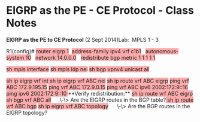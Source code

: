 # EIGRP as the PE - CE Protocol - Class Notes

**EIGRP as the PE to CE Protocol** \(2 Sept 2014\)Lab:  MPLS 1 \- 3

R1\(config\)\# <span style="background-color: #ffaaaa">router eigrp 1</span>
 <span style="background-color: #ffaaaa">address\-family ipv4 vrf c1b1</span>
  <span style="background-color: #ffaaaa">autonomous\-system 10</span>
  <span style="background-color: #ffaaaa">network 14.0.0.0</span>
  <span style="background-color: #ffaaaa">redistribute bgp metric 1 1 1 1 1</span>

<span style="background-color: #ffaaaa">sh mpls interface</span>
<span style="background-color: #ffaaaa">sh mpls ldp nei</span>
<span style="background-color: #ffaaaa">sh bgp vpnv4 unicast all</span>
<span style="background-color: #ffaaaa">

</span>
<span style="background-color: #ffaaaa">sh ip eigrp vrf int</span><span style="background-color: #ffaaaa">

</span>
<span style="background-color: #ffaaaa">sh ip eigrp vrf ABC nei</span>
<span style="background-color: #ffaaaa">sh ip route vrf ABC eigrp</span>
<span style="background-color: #ffaaaa">

</span>
<span style="background-color: #ffaaaa">ping vrf ABC 172.9.195.15</span>
<span style="background-color: #ffaaaa">ping vrf ABC 172.9.0.15</span>
<span style="background-color: #ffaaaa">ping vrf ABC ipv6 2002:172:9::16</span>
<span style="background-color: #ffaaaa">ping ipv6 2002:172:9::10</span><span style="background-color: #ffaaaa">

</span>
<span style="background-color: #ffaaaa">

</span>
<span style="background-color: #ffaaaa">

</span>
**Verify redistribution:**
<span style="background-color: #ffaaaa">

</span>
<span style="background-color: #ffaaaa">sh ip route vrf ABC eigrp</span>
<span style="background-color: #ffaaaa">sh bgp vrf ABC all</span>
     \-\> Are the EIGRP routes in the BGP table?<span style="background-color: #ffaaaa">

</span>
<span style="background-color: #ffaaaa">sh ip route vrf ABC bgp</span>
<span style="background-color: #ffaaaa">sh ip eigrp vrf ABC topology</span>
     \-\> Are the BGP routes in the EIGRP topology?<span style="background-color: #ffaaaa">

</span>
<span style="background-color: #ffaaaa">

</span>
<span style="background-color: #ffaaaa">

</span>
